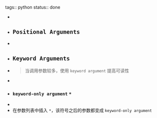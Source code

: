 tags:: python
status:: done

-
- ## `Positional Arguments`
-
- ## `Keyword Arguments`
- > 当调用参数较多，使用 `keyword argument` 提高可读性
-
- ### `keyword-only argument` `*`
-
- 在参数列表中插入 `*`，该符号之后的参数都变成 `keyword-only argument`
